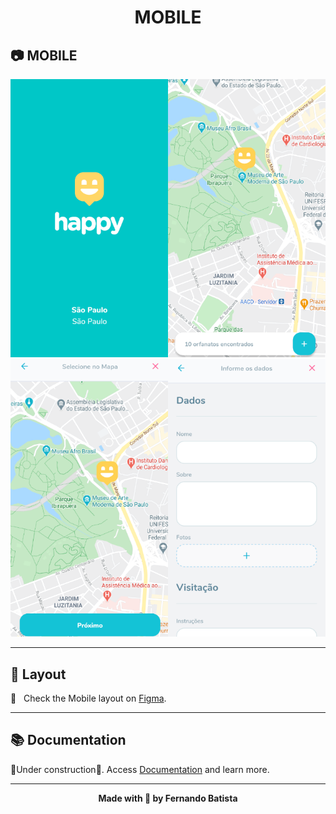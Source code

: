 <h1 align="center">MOBILE</h1>

<h2>	📷 MOBILE</h2>
<div align='center'>

<img src="../.github/happysplash.png" width=50% height=50%/><img src="../.github/happylanding.png" width=50% height=50%/><img src="../.github/happyselect.png" width=50% height=50%/><img src="../.github/happymobileform.png" width=50% height=50%/>


</div>

------------
<h2>🔖 Layout</h2>
<div align="justify">

📱 &nbsp; Check the Mobile layout on <a href="https://www.figma.com/file/dx2HBOkZup8P6xEWhXY6L3/Happy-Mobile">Figma</a>.

------------

<h2>📚 Documentation</h2>

🚧Under construction🚧.
Access <a href="https://github.com/Nandosbx/Happy-App/blob/master/DOCUMENTATION.md">Documentation</a> and learn more.

------------

<footer align="center">
 <strong align="center">Made with 💜 by Fernando Batista</strong>
</footer>
